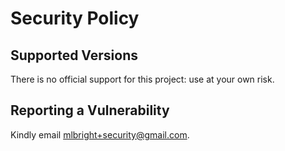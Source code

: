 # Security Policy

## Supported Versions

There is no official support for this project: use at your own risk.

## Reporting a Vulnerability

Kindly email mlbright+security@gmail.com.

